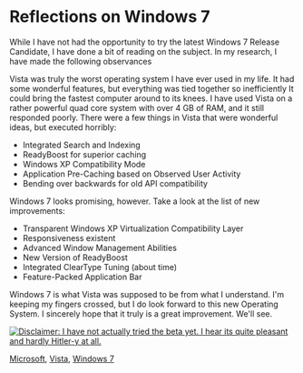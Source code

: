 # Reflections on Windows 7

  While I have not had the opportunity to try the latest Windows 7 Release Candidate, I have done a bit of reading on the subject. In my research, I have made the following observances

 Vista was truly the worst operating system I have ever used in my life. It had some wonderful features, but everything was tied together so inefficiently It could bring the fastest computer around to its knees. I have used Vista on a rather powerful quad core system with over 4 GB of RAM, and it still responded poorly. There were a few things in Vista that were wonderful ideas, but executed horribly:

 * Integrated Search and Indexing
* ReadyBoost for superior caching
* Windows XP Compatibility Mode
* Application Pre\-Caching based on Observed User Activity
* Bending over backwards for old API compatibility

 Windows 7 looks promising, however. Take a look at the list of new improvements:

 * Transparent Windows XP Virtualization Compatibility Layer
* Responsiveness existent
* Advanced Window Management Abilities
* New Version of ReadyBoost
* Integrated ClearType Tuning (about time)
* Feature\-Packed Application Bar

 Windows 7 is what Vista was supposed to be from what I understand. I'm keeping my fingers crossed, but I do look forward to this new Operating System. I sincerely hope that it truly is a great improvement. We'll see.

 [![Disclaimer: I have not actually tried the beta yet. I hear its quite pleasant and hardly Hitler-y at all.](http://imgs.xkcd.com/comics/windows_7.png)](http://xkcd.com/528/)

 [Microsoft](http://technorati.com/tag/Microsoft), [Vista](http://technorati.com/tag/Vista), [Windows 7](http://technorati.com/tag/Windows%207)  